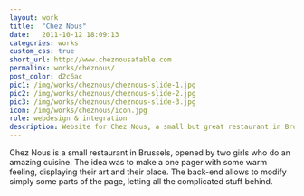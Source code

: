 ```yaml
---
layout: work
title:  "Chez Nous"
date:   2011-10-12 18:09:13
categories: works
custom_css: true
short_url: http://www.cheznousatable.com
permalink: works/cheznous/
post_color: d2c6ac
pic1: /img/works/cheznous/cheznous-slide-1.jpg
pic2: /img/works/cheznous/cheznous-slide-2.jpg
pic3: /img/works/cheznous/cheznous-slide-3.jpg
icon: /img/works/cheznous/icon.jpg
role: webdesign & integration
description: Website for Chez Nous, a small but great restaurant in Brussels, Belgium
---
```


Chez Nous is a small restaurant in Brussels, opened by two girls who do an amazing cuisine. The idea was to make a one pager with some warm feeling, displaying their art and their place. The back-end allows to modify simply some parts of the page, letting all the complicated stuff behind.